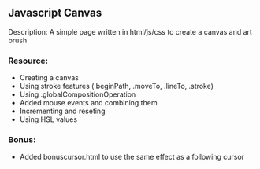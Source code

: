 ## Javascript Canvas

Description: A simple page written in html/js/css to create a canvas and art brush

### Resource:
- Creating a canvas
- Using stroke features (.beginPath, .moveTo, .lineTo, .stroke)
- Using .globalCompositionOperation
- Added mouse events and combining them
- Incrementing and reseting
- Using HSL values

### Bonus:
- Added bonuscursor.html to use the same effect as a following cursor
